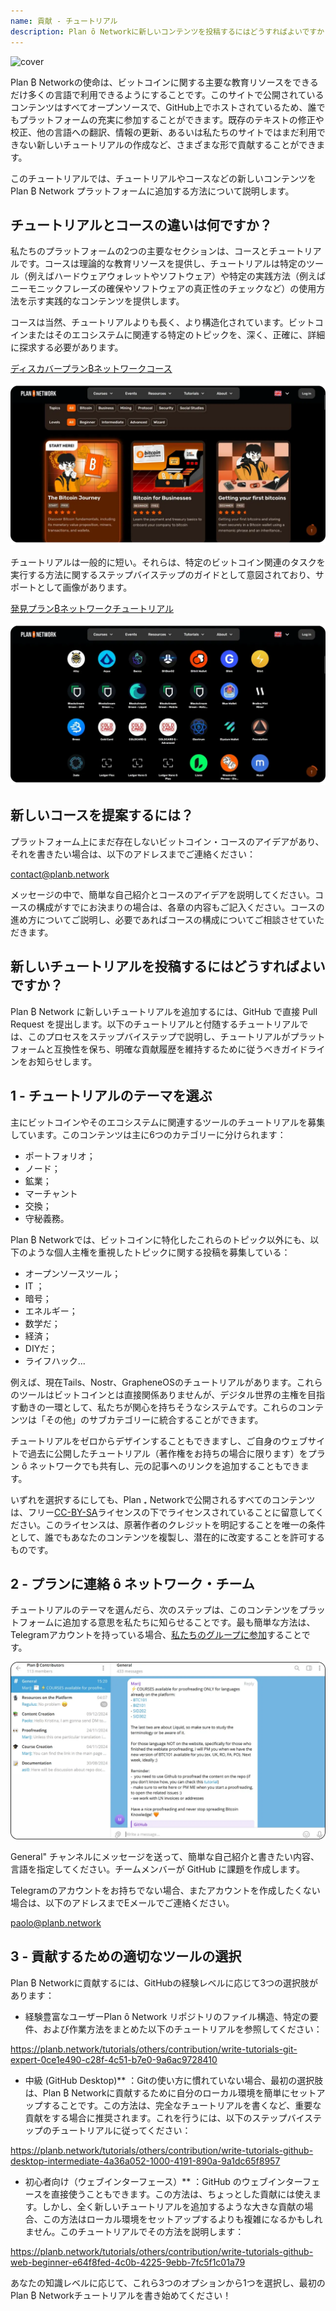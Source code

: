 ```yaml
---
name: 貢献 - チュートリアル
description: Plan ȏ Networkに新しいコンテンツを投稿するにはどうすればよいですか？
---
```

![cover](assets/cover.webp)

Plan ₿ Networkの使命は、ビットコインに関する主要な教育リソースをできるだけ多くの言語で利用できるようにすることです。このサイトで公開されているコンテンツはすべてオープンソースで、GitHub上でホストされているため、誰でもプラットフォームの充実に参加することができます。既存のテキストの修正や校正、他の言語への翻訳、情報の更新、あるいは私たちのサイトではまだ利用できない新しいチュートリアルの作成など、さまざまな形で貢献することができます。

このチュートリアルでは、チュートリアルやコースなどの新しいコンテンツを Plan ₿ Network プラットフォームに追加する方法について説明します。

## チュートリアルとコースの違いは何ですか？

私たちのプラットフォームの2つの主要なセクションは、コースとチュートリアルです。コースは理論的な教育リソースを提供し、チュートリアルは特定のツール（例えばハードウェアウォレットやソフトウェア）や特定の実践方法（例えばニーモニックフレーズの確保やソフトウェアの真正性のチェックなど）の使用方法を示す実践的なコンテンツを提供します。

コースは当然、チュートリアルよりも長く、より構造化されています。ビットコインまたはそのエコシステムに関連する特定のトピックを、深く、正確に、詳細に探求する必要があります。

[ディスカバープラン₿ネットワークコース](https://planb.network/courses)

![TUTO](assets/fr/37.webp)

チュートリアルは一般的に短い。それらは、特定のビットコイン関連のタスクを実行する方法に関するステップバイステップのガイドとして意図されており、サポートとして画像があります。

[発見プラン₿ネットワークチュートリアル](https://planb.network/tutorials)

![TUTO](assets/fr/38.webp)

## 新しいコースを提案するには？

プラットフォーム上にまだ存在しないビットコイン・コースのアイデアがあり、それを書きたい場合は、以下のアドレスまでご連絡ください：

contact@planb.network

メッセージの中で、簡単な自己紹介とコースのアイデアを説明してください。コースの構成がすでにお決まりの場合は、各章の内容もご記入ください。コースの進め方についてご説明し、必要であればコースの構成についてご相談させていただきます。

## 新しいチュートリアルを投稿するにはどうすればよいですか？

Plan ₿ Network に新しいチュートリアルを追加するには、GitHub で直接 Pull Request を提出します。以下のチュートリアルと付随するチュートリアルでは、このプロセスをステップバイステップで説明し、チュートリアルがプラットフォームと互換性を保ち、明確な貢献履歴を維持するために従うべきガイドラインをお知らせします。

## 1 - チュートリアルのテーマを選ぶ

主にビットコインやそのエコシステムに関連するツールのチュートリアルを募集しています。このコンテンツは主に6つのカテゴリーに分けられます：


- ポートフォリオ；
- ノード；
- 鉱業；
- マーチャント
- 交換；
- 守秘義務。

Plan ₿ Networkでは、ビットコインに特化したこれらのトピック以外にも、以下のような個人主権を重視したトピックに関する投稿を募集している：


- オープンソースツール；
- IT ；
- 暗号；
- エネルギー；
- 数学だ；
- 経済；
- DIYだ；
- ライフハック...

例えば、現在Tails、Nostr、GrapheneOSのチュートリアルがあります。これらのツールはビットコインとは直接関係ありませんが、デジタル世界の主権を目指す動きの一環として、私たちが関心を持ちそうなシステムです。これらのコンテンツは「その他」のサブカテゴリーに統合することができます。

チュートリアルをゼロからデザインすることもできますし、ご自身のウェブサイトで過去に公開したチュートリアル（著作権をお持ちの場合に限ります）をプラン ȏ ネットワークでも共有し、元の記事へのリンクを追加することもできます。

いずれを選択するにしても、Plan ₊ Networkで公開されるすべてのコンテンツは、フリー[CC-BY-SA](https://creativecommons.org/licenses/by-sa/4.0/)ライセンスの下でライセンスされていることに留意してください。このライセンスは、原著作者のクレジットを明記することを唯一の条件として、誰でもあなたのコンテンツを複製し、潜在的に改変することを許可するものです。

## 2 - プランに連絡 ȏ ネットワーク・チーム

チュートリアルのテーマを選んだら、次のステップは、このコンテンツをプラットフォームに追加する意思を私たちに知らせることです。最も簡単な方法は、Telegramアカウントを持っている場合、[私たちのグループに参加](https://t.me/PlanBNetwork_ContentBuilder)することです。

![TUTO](assets/fr/39.webp)

General" チャンネルにメッセージを送って、簡単な自己紹介と書きたい内容、言語を指定してください。チームメンバーが GitHub に課題を作成します。

Telegramのアカウントをお持ちでない場合、またアカウントを作成したくない場合は、以下のアドレスまでEメールでご連絡ください。

paolo@planb.network

## 3 - 貢献するための適切なツールの選択

Plan ₿ Networkに貢献するには、GitHubの経験レベルに応じて3つの選択肢があります：


- 経験豊富なユーザーPlan ȏ Network リポジトリのファイル構造、特定の要件、および作業方法をまとめた以下のチュートリアルを参照してください：

https://planb.network/tutorials/others/contribution/write-tutorials-git-expert-0ce1e490-c28f-4c51-b7e0-9a6ac9728410

- 中級 (GitHub Desktop)** ：Gitの使い方に慣れていない場合、最初の選択肢は、Plan ₿ Networkに貢献するために自分のローカル環境を簡単にセットアップすることです。この方法は、完全なチュートリアルを書くなど、重要な貢献をする場合に推奨されます。これを行うには、以下のステップバイステップのチュートリアルに従ってください：

https://planb.network/tutorials/others/contribution/write-tutorials-github-desktop-intermediate-4a36a052-1000-4191-890a-9a1dc65f8957

- 初心者向け（ウェブインターフェース）** ：GitHub のウェブインターフェースを直接使うこともできます。この方法は、ちょっとした貢献には使えます。しかし、全く新しいチュートリアルを追加するような大きな貢献の場合、この方法はローカル環境をセットアップするよりも複雑になるかもしれません。このチュートリアルでその方法を説明します：

https://planb.network/tutorials/others/contribution/write-tutorials-github-web-beginner-e64f8fed-4c0b-4225-9ebb-7fc5f1c01a79

あなたの知識レベルに応じて、これら3つのオプションから1つを選択し、最初のPlan ₿ Networkチュートリアルを書き始めてください！